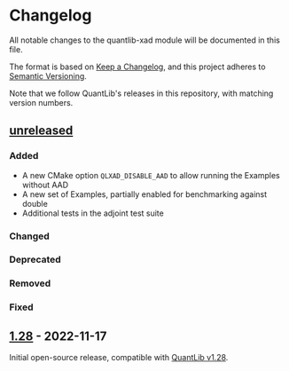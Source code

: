 # Changelog

All notable changes to the quantlib-xad module will be documented in this file.

The format is based on [Keep a Changelog](https://keepachangelog.com/en/1.0.0/),
and this project adheres to [Semantic Versioning](https://semver.org/spec/v2.0.0.html).

Note that we follow QuantLib's releases in this repository, with matching version numbers.

## [unreleased]

### Added

- A new CMake option `QLXAD_DISABLE_AAD` to allow running the Examples without AAD
- A new set of Examples, partially enabled for benchmarking against double
- Additional tests in the adjoint test suite

### Changed

### Deprecated

### Removed

### Fixed

## [1.28] - 2022-11-17

Initial open-source release, compatible with [QuantLib v1.28](https://github.com/lballabio/QuantLib/releases/tag/QuantLib-v1.28).


[unreleased]: https://github.com/auto-differentiation/quantlib-xad/compare/v1.28...HEAD

[1.28]: https://github.com/auto-differentiation/quantlib-xad/tree/v1.28


